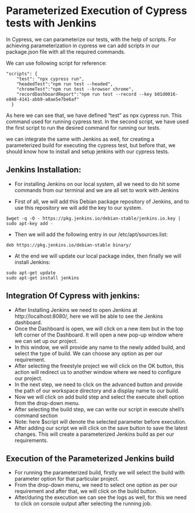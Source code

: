 # Parameterized Execution of Cypress tests with Jenkins

In Cypress, we can parameterize our tests, with the help of scripts.
For achieving parameterization in cypress we can add scripts in our package.json file with all the required commands.

We can use following script for reference:

```
"scripts": {
    "test": "npx cypress run",
    "headedTest":"npm run test --headed",
    "chromeTest":"npm run test --browser chrome",
    "recordDashboardReport":"npm run test --record --key b01d0016-e848-4141-abb9-a8ae5e7be6af"
  }

  ```
As here we can see that, we have defined “test” as npx cypress run. This command used for running cypress test. In the second script, we have used the first script to run the desired command for running our tests.

we can integrate the same with Jenkins as well, for creating a parameterized build for executing the cypress test, but before that, we should know how to install and setup jenkins with our cypress tests.

## Jenkins Installation:
* For installing Jenkins on our local system, all we need to do hit some commands from our terminal and we are all set to work with Jenkins

* First of all, we will add this Debian package repository of Jenkins, and to use this repository we will add the key to our system.

```
$wget -q -O - https://pkg.jenkins.io/debian-stable/jenkins.io.key | sudo apt-key add -
```

* Then we will add the following entry in our /etc/apt/sources.list:

```
deb https://pkg.jenkins.io/debian-stable binary/
```
* At the end we will update our local package index, then finally we will install Jenkins:
```
sudo apt-get update
sudo apt-get install jenkins
```
## Integration Of Cypress with jenkins:

* After Installing Jenkins we need to open Jenkins at http://localhost:8080/, here we will be able to see the Jenkins dashboard.
* Once the Dashboard is open, we will click on a new item but in the top left corner of the Dashboard. It will open a new pop-up window where we can set up our project.
* In this window, we will provide any name to the newly added build, and select the type of build. We can choose any option as per our requirement.
* After selecting the freestyle project we will click on the OK button, this action will redirect us to another window where we need to configure our project.
* In the next step, we need to click on the advanced button and provide the path of our workspace directory and a display name to our build.
* Now we will click on add build step and select the execute shell option from the drop-down menu.
* After selecting the build step, we can write our script in execute shell’s command section
* Note: here $script will denote the selected parameter before execution.
* After adding our script we will click on the save button to save the latest changes. This will create a parameterized Jenkins build as per our requirements.

## Execution of the Parameterized Jenkins build

* For running the parameterized build, firstly we will select the build with parameter option for that particular project.
* From the drop-down menu, we need to select one option as per our requirement and after that, we will click on the build button.
* After/during the execution we can see the logs as well, for this we need to click on console output after selecting the running job.
